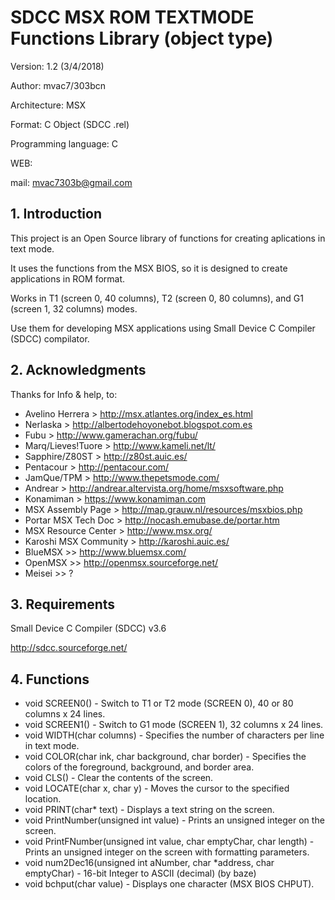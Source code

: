 # SDCC MSX ROM TEXTMODE Functions Library (object type)

Version: 1.2 (3/4/2018)

Author: mvac7/303bcn

Architecture: MSX

Format: C Object (SDCC .rel)

Programming language: C

WEB:
 
mail: mvac7303b@gmail.com




## 1. Introduction

This project is an Open Source library of functions for creating aplications in 
text mode.

It uses the functions from the MSX BIOS, so it is designed to create 
applications in ROM format.
  
Works in T1 (screen 0, 40 columns), T2 (screen 0, 80 columns), and G1 (screen 1,
32 columns) modes.

Use them for developing MSX applications using Small Device C Compiler (SDCC) 
compilator.



## 2. Acknowledgments
  
Thanks for Info & help, to:

* Avelino Herrera > http://msx.atlantes.org/index_es.html
* Nerlaska > http://albertodehoyonebot.blogspot.com.es
* Fubu > http://www.gamerachan.org/fubu/
* Marq/Lieves!Tuore > http://www.kameli.net/lt/
* Sapphire/Z80ST > http://z80st.auic.es/
* Pentacour > http://pentacour.com/
* JamQue/TPM > http://www.thepetsmode.com/
* Andrear > http://andrear.altervista.org/home/msxsoftware.php
* Konamiman > https://www.konamiman.com
* MSX Assembly Page > http://map.grauw.nl/resources/msxbios.php
* Portar MSX Tech Doc > http://nocash.emubase.de/portar.htm
* MSX Resource Center > http://www.msx.org/
* Karoshi MSX Community > http://karoshi.auic.es/
* BlueMSX >> http://www.bluemsx.com/
* OpenMSX >> http://openmsx.sourceforge.net/
* Meisei  >> ?



## 3. Requirements

Small Device C Compiler (SDCC) v3.6  

http://sdcc.sourceforge.net/



## 4. Functions

* void SCREEN0() - Switch to T1 or T2 mode (SCREEN 0), 40 or 80 columns x 24 lines.
* void SCREEN1() - Switch to G1 mode (SCREEN 1), 32 columns x 24 lines.
* void WIDTH(char columns) - Specifies the number of characters per line in text mode.
* void COLOR(char ink, char background, char border) - Specifies the colors of the foreground, background, and border area.
* void CLS() - Clear the contents of the screen.
* void LOCATE(char x, char y) - Moves the cursor to the specified location.
* void PRINT(char* text) - Displays a text string on the screen.
* void PrintNumber(unsigned int value) - Prints an unsigned integer on the screen.
* void PrintFNumber(unsigned int value, char emptyChar, char length) - Prints an unsigned integer on the screen with formatting parameters.
* void num2Dec16(unsigned int aNumber, char *address, char emptyChar) - 16-bit Integer to ASCII (decimal) (by baze)
* void bchput(char value) - Displays one character (MSX BIOS CHPUT).
